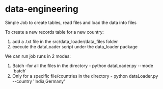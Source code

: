 # data-engineering

Simple Job to create tables, read files and load the data into files


To create a new records table for a new country:
1. add a .txt file in the src/data_loader/data_files folder
2. execute the dataLoader script under the data_loader package


We can run job runs in 2 modes:
 1. Batch -for all the files in the directory
        - python dataLoader.py --mode 'batch'
 2. Only for a specific file/countries in the directory
        - python dataLoader.py --country 'India,Germany'